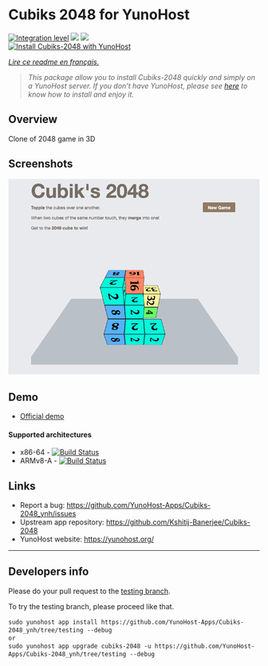 # Cubiks 2048 for YunoHost

[![Integration level](https://dash.yunohost.org/integration/cubiks2048.svg)](https://dash.yunohost.org/appci/app/cubiks2048) ![](https://ci-apps.yunohost.org/ci/badges/cubiks-2048.status.svg) ![](https://ci-apps.yunohost.org/ci/badges/cubiks-2048.maintain.svg)  
[![Install Cubiks-2048 with YunoHost](https://install-app.yunohost.org/install-with-yunohost.png)](https://install-app.yunohost.org/?app=cubiks-2048)

*[Lire ce readme en français.](./README_fr.md)*

> *This package allow you to install Cubiks-2048 quickly and simply on a YunoHost server. 
If you don’t have YunoHost, please see [here](https://yunohost.org/#/install) to know how to install and enjoy it.*

## Overview

Clone of 2048 game in 3D

## Screenshots

![](Screenshot-Cubiks-2048.jpg)

## Demo

* [Official demo](https://kshitij-banerjee.github.io/Cubiks-2048/)

#### Supported architectures

* x86-64 - [![Build Status](https://ci-apps.yunohost.org/ci/logs/cubiks-2048%20%28Apps%29.svg)](https://ci-apps.yunohost.org/ci/apps/cubiks-2048/)
* ARMv8-A - [![Build Status](https://ci-apps-arm.yunohost.org/ci/logs/cubiks-2048%20%28Apps%29.svg)](https://ci-apps-arm.yunohost.org/ci/apps/cubiks-2048/)

## Links

 * Report a bug: https://github.com/YunoHost-Apps/Cubiks-2048_ynh/issues
 * Upstream app repository: https://github.com/Kshitij-Banerjee/Cubiks-2048
 * YunoHost website: https://yunohost.org/

---

## Developers info

Please do your pull request to the [testing branch](https://github.com/YunoHost-Apps/Cubiks-2048_ynh/tree/testing).

To try the testing branch, please proceed like that.
```
sudo yunohost app install https://github.com/YunoHost-Apps/Cubiks-2048_ynh/tree/testing --debug
or
sudo yunohost app upgrade cubiks-2048 -u https://github.com/YunoHost-Apps/Cubiks-2048_ynh/tree/testing --debug
```
